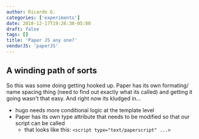 ```yaml
---
author: Ricardo G.
categories: ['experiments']
date: 2018-12-17T19:26:30-05:00
draft: false
tags: []
title: 'Paper JS any one?'
vendorJS: 'paperJS'
---
```


## A winding path of sorts

So this was some doing getting hooked up. Paper has its own formating/ name spacing thing (need to find out exactly what its called) and getting it going wasn't that easy. And right now its kludged in...

<!--more-->

- hugo needs more conditional logic at the template level
- Paper has its own type attribute that needs to be modified so that our script can be called
  - that looks like this: `<script type="text/paperscript" ...>`
